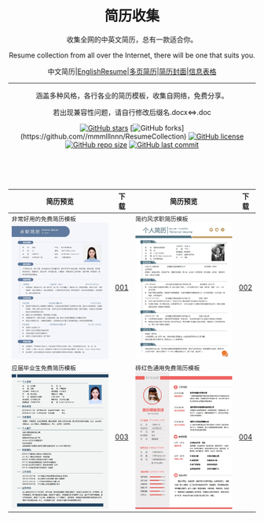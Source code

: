 <div align="center">
<h1>简历收集</h1>

收集全网的中英文简历，总有一款适合你。

Resume collection from all over the Internet, there will be one that suits you.

中文简历|[EnglishResume]()|[多页简历]()|[简历封面]()|[信息表格]()

---
<p align="center">
涵盖多种风格，各行各业的简历模板，收集自网络，免费分享。
<br></p>
若出现兼容性问题，请自行修改后缀名.docx<=>.doc


[![GitHub stars](https://img.shields.io/github/stars/mmmlllnnn/ResumeCollection.svg?style=popout-square)](https://github.com/mmmlllnnn/ResumeCollection)
[![GitHub forks](https://img.shields.io/github/forks/mmmlllnnn/ResumeCollection.svg?)](https://github.com//mmmlllnnn/ResumeCollection)
[![GitHub license](https://img.shields.io/github/license/mmmlllnnn/ResumeCollection.svg)](https://github.com/mmmlllnnn/ResumeCollection)
[![GitHub repo size](https://img.shields.io/github/repo-size/mmmlllnnn/ResumeCollection.svg)](https://github.com/mmmlllnnn/ResumeCollection)
[![GitHub last commit](https://img.shields.io/github/last-commit/mmmlllnnn/ResumeCollection.svg)](https://github.com/mmmlllnnn/ResumeCollection)
<br>
<br>
<br>
<br>
<br>

| 简历预览 | 下载 | 简历预览 | 下载 |
|---------|------|---------|------| 
|`非常好用的免费简历模板`![001](1.中文简历/001/001.jpg)|[001](1.中文简历/001/)|`简约风求职简历模板`![002](1.中文简历/002/002.jpg)|[002](1.中文简历/002/)| 
|`应届毕业生免费简历模板`![003](1.中文简历/003/003.jpg)|[003](./1.中文简历/003/)|`砖红色通用免费简历模板`![004](1.中文简历/004/004.jpg)|[004](1.中文简历/004/)|  

